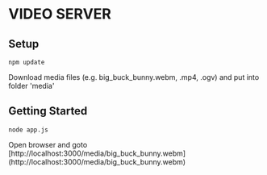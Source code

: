 VIDEO SERVER
============

Setup
-----

```
npm update
```

Download media files (e.g. big_buck_bunny.webm, .mp4, .ogv) and put into folder 'media'


Getting Started
---------------

```
node app.js
```

Open browser and goto [http://localhost:3000/media/big_buck_bunny.webm] (http://localhost:3000/media/big_buck_bunny.webm)



